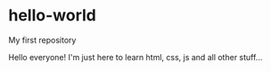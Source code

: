 # hello-world
My first repository

Hello everyone!
I'm just here to learn html, css, js and all other stuff...
